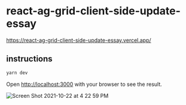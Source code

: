 # react-ag-grid-client-side-update-essay

https://react-ag-grid-client-side-update-essay.vercel.app/

## instructions

```bash
yarn dev
```

Open [http://localhost:3000](http://localhost:3000) with your browser to see the result.

![Screen Shot 2021-10-22 at 4 22 59 PM](https://user-images.githubusercontent.com/88339423/138518369-30434cf9-6508-43fe-ae54-c7b7d56d675d.png)
